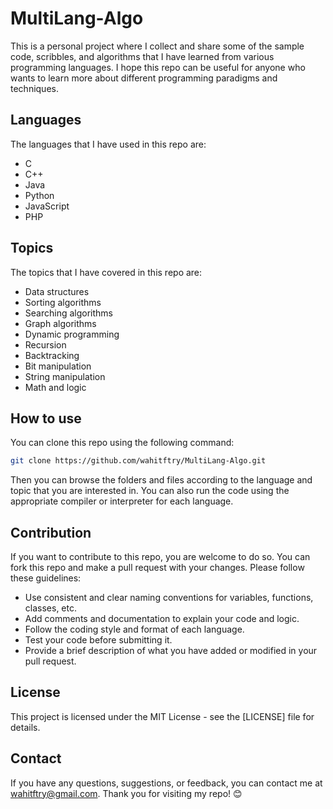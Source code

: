 # MultiLang-Algo

This is a personal project where I collect and share some of the sample code, scribbles, and algorithms that I have learned from various programming languages. I hope this repo can be useful for anyone who wants to learn more about different programming paradigms and techniques.

## Languages

The languages that I have used in this repo are:

- C
- C++
- Java
- Python
- JavaScript
- PHP

## Topics

The topics that I have covered in this repo are:

- Data structures
- Sorting algorithms
- Searching algorithms
- Graph algorithms
- Dynamic programming
- Recursion
- Backtracking
- Bit manipulation
- String manipulation
- Math and logic

## How to use

You can clone this repo using the following command:

```bash
git clone https://github.com/wahitftry/MultiLang-Algo.git
```

Then you can browse the folders and files according to the language and topic that you are interested in. You can also run the code using the appropriate compiler or interpreter for each language.

## Contribution

If you want to contribute to this repo, you are welcome to do so. You can fork this repo and make a pull request with your changes. Please follow these guidelines:

- Use consistent and clear naming conventions for variables, functions, classes, etc.
- Add comments and documentation to explain your code and logic.
- Follow the coding style and format of each language.
- Test your code before submitting it.
- Provide a brief description of what you have added or modified in your pull request.

## License

This project is licensed under the MIT License - see the [LICENSE] file for details.

## Contact

If you have any questions, suggestions, or feedback, you can contact me at wahitftry@gmail.com. Thank you for visiting my repo! 😊